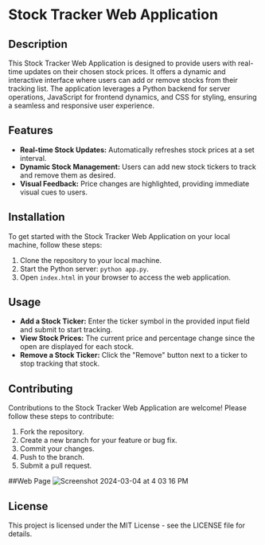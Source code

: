 # Stock Tracker Web Application

## Description

This Stock Tracker Web Application is designed to provide users with real-time updates on their chosen stock prices. It offers a dynamic and interactive interface where users can add or remove stocks from their tracking list. The application leverages a Python backend for server operations, JavaScript for frontend dynamics, and CSS for styling, ensuring a seamless and responsive user experience.

## Features

- **Real-time Stock Updates:** Automatically refreshes stock prices at a set interval.
- **Dynamic Stock Management:** Users can add new stock tickers to track and remove them as desired.
- **Visual Feedback:** Price changes are highlighted, providing immediate visual cues to users.

## Installation

To get started with the Stock Tracker Web Application on your local machine, follow these steps:

1. Clone the repository to your local machine.
2. Start the Python server: `python app.py`.
3. Open `index.html` in your browser to access the web application.

## Usage

- **Add a Stock Ticker:** Enter the ticker symbol in the provided input field and submit to start tracking.
- **View Stock Prices:** The current price and percentage change since the open are displayed for each stock.
- **Remove a Stock Ticker:** Click the "Remove" button next to a ticker to stop tracking that stock.

## Contributing

Contributions to the Stock Tracker Web Application are welcome! Please follow these steps to contribute:

1. Fork the repository.
2. Create a new branch for your feature or bug fix.
3. Commit your changes.
4. Push to the branch.
5. Submit a pull request.

##Web Page
![Screenshot 2024-03-04 at 4 03 16 PM](https://github.com/NemoPatel/Stock-Price-Tracker/assets/126904097/7d5f928c-ed5a-41de-b022-413574034523)


## License

This project is licensed under the MIT License - see the LICENSE file for details.
